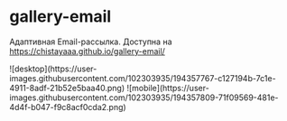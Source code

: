 # gallery-email

Адаптивная Email-рассылка. Доступна на https://chistayaaa.github.io/gallery-email/ 
<div aligh="center">
![desktop](https://user-images.githubusercontent.com/102303935/194357767-c127194b-7c1e-4911-8adf-21b52e5baa40.png)
![mobile](https://user-images.githubusercontent.com/102303935/194357809-71f09569-481e-4d4f-b047-f9c8acf0cda2.png)

</div>

